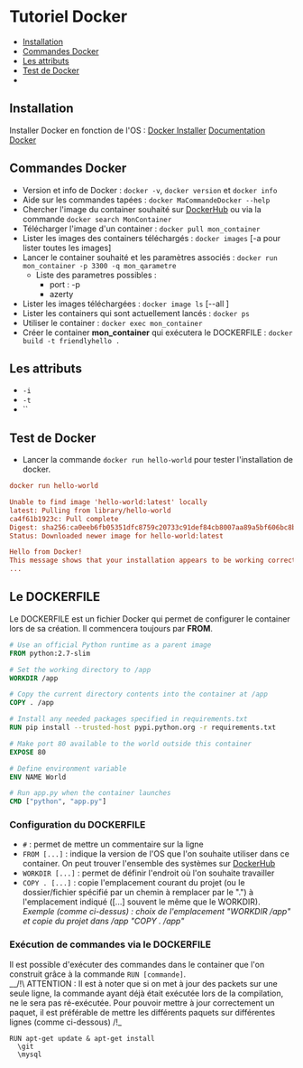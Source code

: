 # Tutoriel Docker

- [Installation](#installation "Installation")
- [Commandes Docker](#commandes-docker "Commandes Docker")
- [Les attributs](#les-attributs "Les attributs")
- [Test de Docker](#test-de-docker "Test de Docker")
- []()

## Installation

Installer Docker en fonction de l'OS : [Docker Installer](https://www.docker.com/get-started "Docker Installer")
[Documentation Docker](https://docs.docker.com/ "Documentation Docker")

## Commandes Docker

- Version et info de Docker : `docker -v`, `docker version` et `docker info`
- Aide sur les commandes tapées : `docker MaCommandeDocker --help`
- Chercher l'image du container souhaité sur [DockerHub](https://hub.docker.com/ "DockerHub") ou via la commande `docker search MonContainer`
- Télécharger l'image d'un container : `docker pull mon_container`
- Lister les images des containers téléchargés : `docker images` [-a pour lister toutes les images]
- Lancer le container souhaité et les paramètres associés : `docker run mon_container -p 3300 -q mon_qarametre`
  - Liste des parametres possibles :
    - port : -p
    - azerty
- Lister les images téléchargées : `docker image ls` [--all ]
- Lister les containers qui sont actuellement lancés : `docker ps`
- Utiliser le container : `docker exec mon_container`
- Créer le container __mon_container__ qui exécutera le DOCKERFILE : `docker build -t friendlyhello .`

## Les attributs

- `-i`
- `-t`
- ``

## Test de Docker

- Lancer la commande `docker run hello-world` pour tester l'installation de docker.
```ini
docker run hello-world

Unable to find image 'hello-world:latest' locally
latest: Pulling from library/hello-world
ca4f61b1923c: Pull complete
Digest: sha256:ca0eeb6fb05351dfc8759c20733c91def84cb8007aa89a5bf606bc8b315b9fc7
Status: Downloaded newer image for hello-world:latest

Hello from Docker!
This message shows that your installation appears to be working correctly.
...
```

## Le DOCKERFILE

Le DOCKERFILE  est un fichier Docker qui permet de configurer le container lors de sa création. Il commencera toujours par __FROM__.

```dockerfile
# Use an official Python runtime as a parent image
FROM python:2.7-slim

# Set the working directory to /app
WORKDIR /app

# Copy the current directory contents into the container at /app
COPY . /app

# Install any needed packages specified in requirements.txt
RUN pip install --trusted-host pypi.python.org -r requirements.txt

# Make port 80 available to the world outside this container
EXPOSE 80

# Define environment variable
ENV NAME World

# Run app.py when the container launches
CMD ["python", "app.py"]
```

### Configuration du DOCKERFILE

- `#` : permet de mettre un commentaire sur la ligne
- `FROM [...]` : indique la version de l'OS que l'on souhaite utiliser dans ce container. On peut trouver l'ensemble des systèmes sur [DockerHub](https://hub.docker.com/ "DockerHub")
- `WORKDIR [...]` : permet de définir l'endroit où l'on souhaite travailler
- `COPY . [...]` : copie l'emplacement courant du projet (ou le dossier/fichier spécifié par un chemin à remplacer par le ".") à l'emplacement indiqué ([...] souvent le même que le WORKDIR). _Exemple (comme ci-dessus) : choix de l'emplacement "WORKDIR /app" et copie du projet dans /app "COPY . /app"_

### Exécution de commandes via le DOCKERFILE

Il est possible d'exécuter des commandes dans le container que l'on construit grâce à la commande `RUN [commande]`.  
__/!\ ATTENTION : Il est à noter que si on met à jour des packets sur une seule ligne, la commande ayant déjà était exécutée lors de la compilation, ne le sera pas ré-exécutée. Pour pouvoir mettre à jour correctement un paquet, il est préférable de mettre les différents paquets sur différentes lignes (comme ci-dessous) /!\_

```docker
RUN apt-get update & apt-get install
  \git
  \mysql
```
